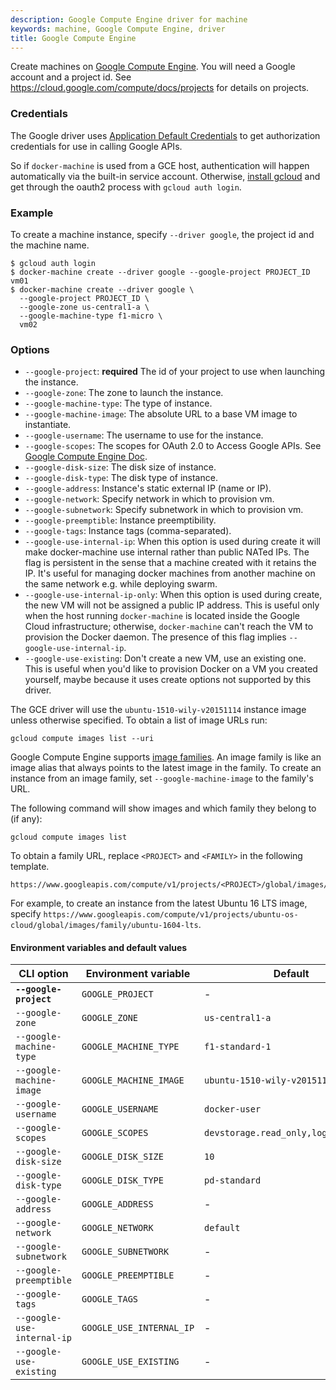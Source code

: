 ```yaml
---
description: Google Compute Engine driver for machine
keywords: machine, Google Compute Engine, driver
title: Google Compute Engine
---
```


Create machines on [Google Compute Engine](https://cloud.google.com/compute/).
You will need a Google account and a project id.
See <https://cloud.google.com/compute/docs/projects> for details on projects.

### Credentials

The Google driver uses [Application Default Credentials](https://developers.google.com/identity/protocols/application-default-credentials)
to get authorization credentials for use in calling Google APIs.

So if `docker-machine` is used from a GCE host, authentication will happen automatically
via the built-in service account.
Otherwise, [install gcloud](https://cloud.google.com/sdk/) and get
through the oauth2 process with `gcloud auth login`.

### Example

To create a machine instance, specify `--driver google`, the project id and the machine name.

    $ gcloud auth login
    $ docker-machine create --driver google --google-project PROJECT_ID vm01
    $ docker-machine create --driver google \
      --google-project PROJECT_ID \
      --google-zone us-central1-a \
      --google-machine-type f1-micro \
      vm02

### Options

 -   `--google-project`: **required** The id of your project to use when launching the instance.
 -   `--google-zone`: The zone to launch the instance.
 -   `--google-machine-type`: The type of instance.
 -   `--google-machine-image`: The absolute URL to a base VM image to instantiate.
 -   `--google-username`: The username to use for the instance.
 -   `--google-scopes`: The scopes for OAuth 2.0 to Access Google APIs. See [Google Compute Engine Doc](https://cloud.google.com/storage/docs/authentication).
 -   `--google-disk-size`: The disk size of instance.
 -   `--google-disk-type`: The disk type of instance.
 -   `--google-address`: Instance's static external IP (name or IP).
 -   `--google-network`: Specify network in which to provision vm.
 -   `--google-subnetwork`: Specify subnetwork in which to provision vm.
 -   `--google-preemptible`: Instance preemptibility.
 -   `--google-tags`: Instance tags (comma-separated).
 -   `--google-use-internal-ip`: When this option is used during create it will make docker-machine use internal rather than public NATed IPs. The flag is persistent in the sense that a machine created with it retains the IP. It's useful for managing docker machines from another machine on the same network e.g. while deploying swarm.
 -   `--google-use-internal-ip-only`: When this option is used during create, the new VM will not be assigned a public IP address. This is useful only when the host running `docker-machine` is located inside the Google Cloud infrastructure; otherwise, `docker-machine` can't reach the VM to provision the Docker daemon. The presence of this flag implies `--google-use-internal-ip`.
 -   `--google-use-existing`: Don't create a new VM, use an existing one. This is useful when you'd like to provision Docker on a VM you created yourself, maybe because it uses create options not supported by this driver.

The GCE driver will use the `ubuntu-1510-wily-v20151114` instance image unless otherwise specified. To obtain a
list of image URLs run:

    gcloud compute images list --uri

Google Compute Engine supports [image families](https://cloud.google.com/compute/docs/images#image_families).
An image family is like an image alias that always points to the latest image in the family. To create an
instance from an image family, set `--google-machine-image` to the family's URL.

The following command will show images and which family they belong to (if any):

    gcloud compute images list

To obtain a family URL, replace `<PROJECT>` and `<FAMILY>` in the following template.

    https://www.googleapis.com/compute/v1/projects/<PROJECT>/global/images/family/<FAMILY>

For example, to create an instance from the latest Ubuntu 16 LTS image, specify
`https://www.googleapis.com/compute/v1/projects/ubuntu-os-cloud/global/images/family/ubuntu-1604-lts`.

#### Environment variables and default values

| CLI option                 | Environment variable     | Default                              |
| -------------------------- | ------------------------ | ------------------------------------ |
| **`--google-project`**     | `GOOGLE_PROJECT`         | -                                    |
| `--google-zone`            | `GOOGLE_ZONE`            | `us-central1-a`                      |
| `--google-machine-type`    | `GOOGLE_MACHINE_TYPE`    | `f1-standard-1`                      |
| `--google-machine-image`   | `GOOGLE_MACHINE_IMAGE`   | `ubuntu-1510-wily-v20151114`         |
| `--google-username`        | `GOOGLE_USERNAME`        | `docker-user`                        |
| `--google-scopes`          | `GOOGLE_SCOPES`          | `devstorage.read_only,logging.write` |
| `--google-disk-size`       | `GOOGLE_DISK_SIZE`       | `10`                                 |
| `--google-disk-type`       | `GOOGLE_DISK_TYPE`       | `pd-standard`                        |
| `--google-address`         | `GOOGLE_ADDRESS`         | -                                    |
| `--google-network`         | `GOOGLE_NETWORK`         | `default`                            |
| `--google-subnetwork`      | `GOOGLE_SUBNETWORK`      | -                                    |
| `--google-preemptible`     | `GOOGLE_PREEMPTIBLE`     | -                                    |
| `--google-tags`            | `GOOGLE_TAGS`            | -                                    |
| `--google-use-internal-ip` | `GOOGLE_USE_INTERNAL_IP` | -                                    |
| `--google-use-existing`    | `GOOGLE_USE_EXISTING`    | -                                    |
